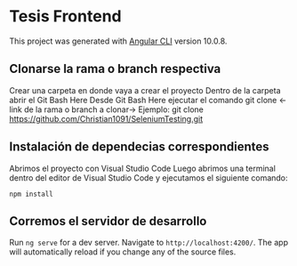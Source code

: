 # Tesis Frontend

This project was generated with [Angular CLI](https://github.com/angular/angular-cli) version 10.0.8.

## Clonarse la rama o branch respectiva

Crear una carpeta en donde vaya a crear el proyecto
Dentro de la carpeta abrir el Git Bash Here
Desde Git Bash Here ejecutar el comando git clone <-link de la rama o branch a clonar->
Ejemplo: git clone https://github.com/Christian1091/SeleniumTesting.git

## Instalación de dependecias correspondientes

Abrimos el proyecto con Visual Studio Code
Luego abrimos una terminal dentro del editor de Visual Studio Code y ejecutamos el siguiente comando:
```
npm install
```

## Corremos el servidor de desarrollo

Run `ng serve` for a dev server. Navigate to `http://localhost:4200/`. The app will automatically reload if you change any of the source files.
